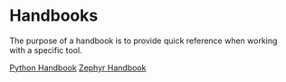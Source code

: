 # Handbooks
The purpose of a handbook is to provide quick reference when working with a specific tool.

[Python Handbook](./PythonHandbook.md)
[Zephyr Handbook](./ZephyrHandbook.md)
